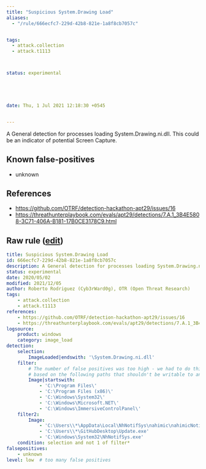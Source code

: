 ```yaml
---
title: "Suspicious System.Drawing Load"
aliases:
  - "/rule/666ecfc7-229d-42b8-821e-1a8f8cb7057c"


tags:
  - attack.collection
  - attack.t1113



status: experimental





date: Thu, 1 Jul 2021 12:18:30 +0545


---
```


A General detection for processes loading System.Drawing.ni.dll. This could be an indicator of potential Screen Capture.

<!--more-->


## Known false-positives

* unknown



## References

* https://github.com/OTRF/detection-hackathon-apt29/issues/16
* https://threathunterplaybook.com/evals/apt29/detections/7.A.1_3B4E5808-3C71-406A-B181-17B0CE3178C9.html


## Raw rule ([edit](https://github.com/SigmaHQ/sigma/edit/master/rules/windows/image_load/image_load_susp_system_drawing_load.yml))
```yaml
title: Suspicious System.Drawing Load
id: 666ecfc7-229d-42b8-821e-1a8f8cb7057c
description: A General detection for processes loading System.Drawing.ni.dll. This could be an indicator of potential Screen Capture.
status: experimental
date: 2020/05/02
modified: 2021/12/05
author: Roberto Rodriguez (Cyb3rWard0g), OTR (Open Threat Research)
tags:
    - attack.collection
    - attack.t1113
references:
    - https://github.com/OTRF/detection-hackathon-apt29/issues/16
    - https://threathunterplaybook.com/evals/apt29/detections/7.A.1_3B4E5808-3C71-406A-B181-17B0CE3178C9.html
logsource:
    product: windows
    category: image_load
detection:
    selection:
        ImageLoaded|endswith: '\System.Drawing.ni.dll'
    filter:
        # The number of false positives was too high - we had to do this broader filter 
        # based on the following paths that shouldn't be writable to an unprivileged user
        Image|startswith:
            - 'C:\Program Files\'
            - 'C:\Program Files (x86)\'
            - 'C:\Windows\System32\'
            - 'C:\Windows\Microsoft.NET\'
            - 'C:\Windows\ImmersiveControlPanel\'
    filter2:
        Image:
            - 'C:\Users\\*\AppData\Local\NhNotifSys\nahimic\nahimicNotifSys.exe'
            - 'C:\Users\\*\GitHubDesktop\Update.exe'
            - 'C:\Windows\System32\NhNotifSys.exe'
    condition: selection and not 1 of filter*
falsepositives:
    - unknown
level: low  # too many false positives
```
